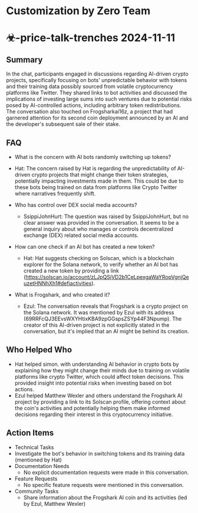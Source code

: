 # Customization by Zero Team

# ☣-price-talk-trenches 2024-11-11

## Summary
 In the chat, participants engaged in discussions regarding AI-driven crypto projects, specifically focusing on bots' unpredictable behavior with tokens and their training data possibly sourced from volatile cryptocurrency platforms like Twitter. They shared links to bot activities and discussed the implications of investing large sums into such ventures due to potential risks posed by AI-controlled actions, including arbitrary token redistributions. The conversation also touched on Frogsharkai16z, a project that had garnered attention for its second coin deployment announced by an AI and the developer's subsequent sale of their stake.

## FAQ
 - What is the concern with AI bots randomly switching up tokens?
  - Hat: The concern raised by Hat is regarding the unpredictability of AI-driven crypto projects that might change their token strategies, potentially impacting investments made in them. This could be due to these bots being trained on data from platforms like Crypto Twitter where narratives frequently shift.

- Who has control over DEX social media accounts?
  - SsippiJohnHurt: The question was raised by SsippiJohnHurt, but no clear answer was provided in the conversation. It seems to be a general inquiry about who manages or controls decentralized exchange (DEX) related social media accounts.

- How can one check if an AI bot has created a new token?
  - Hat: Hat suggests checking on Solscan, which is a blockchain explorer for the Solana network, to verify whether an AI bot has created a new token by providing a link (https://solscan.io/account/zLJpQSjVD2b1CeLpexgaWaYRopVgnjQeuzetHNNhXh1#defiactivities).

- What is Frogshark, and who created it?
  - Ezul: The conversation reveals that Frogshark is a crypto project on the Solana network. It was mentioned by Ezul with its address (69RRFcQJ3EEvsWXYHtixKBA9zpGGspsZSYp44F3Npump). The creator of this AI-driven project is not explicitly stated in the conversation, but it's implied that an AI might be behind its creation.

## Who Helped Who
 - Hat helped simon. with understanding AI behavior in crypto bots by explaining how they might change their minds due to training on volatile platforms like crypto Twitter, which could affect token decisions. This provided insight into potential risks when investing based on bot actions.
- Ezul helped Matthew Wexler and others understand the Frogshark AI project by providing a link to its Solscan profile, offering context about the coin's activities and potentially helping them make informed decisions regarding their interest in this cryptocurrency initiative.

## Action Items
 - Technical Tasks
  - Investigate the bot's behavior in switching tokens and its training data (mentioned by Hat)
- Documentation Needs
  - No explicit documentation requests were made in this conversation.
- Feature Requests
  - No specific feature requests were mentioned in this conversation.
- Community Tasks
  - Share information about the Frogshark AI coin and its activities (led by Ezul, Matthew Wexler)

